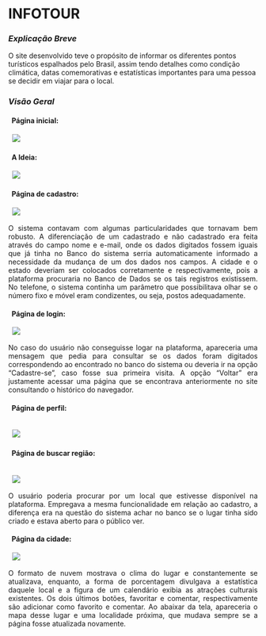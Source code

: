 # INFOTOUR  

### *Explicação Breve*  
O site desenvolvido teve o propósito de informar os diferentes pontos turísticos espalhados pelo Brasil, assim tendo detalhes como condição climática, datas comemorativas e estatísticas importantes para uma pessoa se decidir em viajar para o local.  
  
### *Visão Geral*  
 <h4>  &nbsp; Página inicial: </h4>
 <div>  &nbsp; <img src="https://user-images.githubusercontent.com/111579476/187039404-a158c801-8bef-4f10-9470-df850f53cd8d.jpg"/> </div>  
 <h4>  &nbsp; A Ideia: </h4>
 <div>  &nbsp; <img src="https://user-images.githubusercontent.com/111579476/187039472-e1897801-9d66-49f0-a50a-ad857d99f8c1.jpg"/> </div>  
 <h4>  &nbsp; Página de cadastro: </h4>
 <div>  &nbsp; <img src="https://user-images.githubusercontent.com/111579476/187039537-7a09ff0b-6a40-4736-8e1a-2ea1182eca6e.png"/> </div>  
 <p align = "justify"> O sistema contavam com algumas particularidades que tornavam bem robusto. A diferenciação de um cadastrado e não cadastrado era feita através do campo nome e e-mail, onde os dados digitados fossem iguais que já tinha no Banco do sistema serria automaticamente informado a necessidade da mudança de um dos dados nos campos. A cidade e o estado deveriam ser colocados corretamente e respectivamente, pois a plataforma procuraria no Banco de Dados se os tais registros existissem. No telefone, o sistema continha um parâmetro que possibilitava olhar se o número fixo e móvel eram condizentes, ou seja, postos adequadamente. </p>
 <h4>  &nbsp; Página de login: </h4>
 <div>  &nbsp; <img src="https://user-images.githubusercontent.com/111579476/187040149-d56f4aa4-3836-4821-8ed1-4ff58f3da479.jpg"/> </div>  
 <p align = "justify"> No caso do usuário não conseguisse logar na plataforma, apareceria uma mensagem que pedia para consultar se os dados foram digitados 
 correspondendo ao encontrado no banco do sistema ou deveria ir na opção “Cadastre-se”, caso fosse sua primeira visita. A opção “Voltar” era justamente acessar uma página que se encontrava anteriormente no site consultando o histórico do navegador. </p>
 <h4>  &nbsp; Página de perfil: </h4> 
 <br>
 <div>  &nbsp; <img src="https://user-images.githubusercontent.com/111579476/187039839-42abd051-93f3-4d6a-a516-13e6a2585593.png" /> </div>  
 <h4>  &nbsp; Página de buscar região: </h4>
 <br>
 <div>  &nbsp; <img src="https://user-images.githubusercontent.com/111579476/187039911-424715fd-d454-4872-ae37-653090c7e10b.jpg"/> </div>  
 <p align = "justify"> O usuário poderia procurar por um local que estivesse disponível na plataforma. Empregava a mesma funcionalidade em relação ao cadastro, a diferença era na questão do sistema achar no banco se o lugar tinha sido criado e estava aberto para o público ver. </p>
  <h4>  &nbsp; Página da cidade: </h4>
 <div>  &nbsp; <img src="https://user-images.githubusercontent.com/111579476/187039963-d695dda7-0c85-4261-b5c6-185d0e229da7.png"/> </div>  
 <p align = "justify"> O formato de nuvem mostrava o clima do lugar e  constantemente se atualizava, enquanto, a forma de porcentagem divulgava a estatística daquele local e a figura de um calendário exibia as atrações culturais existentes. Os dois últimos botões, favoritar e comentar, respectivamente são adicionar como favorito e comentar. Ao abaixar da tela, apareceria o mapa desse lugar e uma localidade próxima, que mudava sempre se a página fosse atualizada novamente. </p>  

